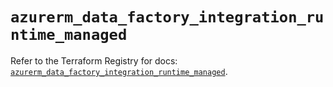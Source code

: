 # `azurerm_data_factory_integration_runtime_managed`

Refer to the Terraform Registry for docs: [`azurerm_data_factory_integration_runtime_managed`](https://registry.terraform.io/providers/hashicorp/azurerm/3.102.0/docs/resources/data_factory_integration_runtime_managed).
